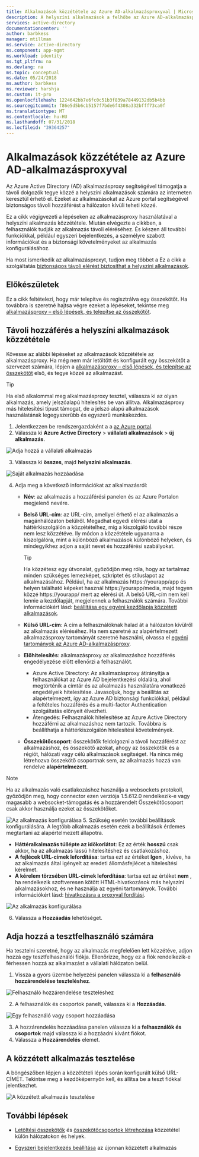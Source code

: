 ```yaml
---
title: Alkalmazások közzététele az Azure AD-alkalmazásproxyval | Microsoft Docs
description: A helyszíni alkalmazások a felhőbe az Azure AD-alkalmazásproxy közzététele az Azure Portalon.
services: active-directory
documentationcenter: ''
author: barbkess
manager: mtillman
ms.service: active-directory
ms.component: app-mgmt
ms.workload: identity
ms.tgt_pltfrm: na
ms.devlang: na
ms.topic: conceptual
ms.date: 05/24/2018
ms.author: barbkess
ms.reviewer: harshja
ms.custom: it-pro
ms.openlocfilehash: 1224642bb7e6fc0c51b3f839a78449132db5b4bb
ms.sourcegitcommit: f86e5d5b6cb5157f7bde6f4308a332bfff73ca0f
ms.translationtype: MT
ms.contentlocale: hu-HU
ms.lasthandoff: 07/31/2018
ms.locfileid: "39364257"
---
```

# <a name="publish-applications-using-azure-ad-application-proxy"></a>Alkalmazások közzététele az Azure AD-alkalmazásproxyval

Az Azure Active Directory (AD) alkalmazásproxy segítségével támogatja a távoli dolgozók tegye közzé a helyszíni alkalmazások számára az interneten keresztül érhető el. Ezeket az alkalmazásokat az Azure portal segítségével biztonságos távoli hozzáférést a hálózaton kívüli teheti közzé.

Ez a cikk végigvezeti a lépéseken az alkalmazásproxy használatával a helyszíni alkalmazás közzététele. Miután elvégezte a cikkben, a felhasználók tudják az alkalmazás távoli eléréséhez. És készen áll további funkciókkal, például egyszeri bejelentkezés, a személyre szabott információkat és a biztonsági követelményeket az alkalmazás konfigurálásához.

Ha most ismerkedik az alkalmazásproxyt, tudjon meg többet a Ez a cikk a szolgáltatás [biztonságos távoli elérést biztosíthat a helyszíni alkalmazások](application-proxy.md).

## <a name="before-you-begin"></a>Előkészületek

Ez a cikk feltételezi, hogy már telepítve és regisztrálva egy összekötőt. Ha továbbra is szeretné hajtsa végre ezeket a lépéseket, tekintse meg [alkalmazásproxy – első lépések, és telepítse az összekötőt](application-proxy-enable.md).

## <a name="publish-an-on-premises-app-for-remote-access"></a>Távoli hozzáférés a helyszíni alkalmazások közzététele

Kövesse az alábbi lépéseket az alkalmazások közzététele az alkalmazásproxy. Ha még nem már letöltött és konfigurált egy összekötőt a szervezet számára, lépjen a [alkalmazásproxy – első lépések, és telepítse az összekötőt](application-proxy-enable.md) első, és tegye közzé az alkalmazást.

> [!TIP]
> Ha első alkalommal meg alkalmazásproxy tesztel, válassza ki az olyan alkalmazás, amely jelszóalapú hitelesítés be van állítva. Alkalmazásproxy más hitelesítési típust támogat, de a jelszó alapú alkalmazások használatának legegyszerűbb és egyszerű munkakezdés. 

1. Jelentkezzen be rendszergazdaként a a [az Azure portal](https://portal.azure.com/).
2. Válassza ki **Azure Active Directory** > **vállalati alkalmazások** > **új alkalmazás**.

  ![Adja hozzá a vállalati alkalmazás](./media/application-proxy-publish-azure-portal/add-app.png)

3. Válassza ki **összes**, majd **helyszíni alkalmazás**.  

  ![Saját alkalmazás hozzáadása](./media/application-proxy-publish-azure-portal/add-your-own.png)

4. Adja meg a következő információkat az alkalmazásról:

   - **Név**: az alkalmazás a hozzáférési panelen és az Azure Portalon megjelenő nevére. 

   - **Belső URL-cím**: az URL-cím, amellyel érhető el az alkalmazás a magánhálózaton belülről. Megadhat egyedi elérési utat a háttérkiszolgálón a közzétételhez, míg a kiszolgáló további része nem lesz közzétéve. Ily módon a közzététele ugyanarra a kiszolgálóra, mint a különböző alkalmazások különböző helyeken, és mindegyikhez adjon a saját nevet és hozzáférési szabályokat.

     > [!TIP]
     > Ha közzétesz egy útvonalat, győződjön meg róla, hogy az tartalmaz minden szükséges lemezképet, szkriptet és stíluslapot az alkalmazásához. Például, ha az alkalmazás https://yourapp/app és helyen található képeket használ https://yourapp/media, majd tegyen közzé https://yourapp/ mert az elérési út. A belső URL-cím nem kell lennie a kezdőlapját, megjelennek a felhasználók számára. További információkért lásd: [beállítása egy egyéni kezdőlapja közzétett alkalmazások](application-proxy-configure-custom-home-page.md).

   - **Külső URL-cím**: A cím a felhasználóknak halad át a hálózaton kívülről az alkalmazás eléréséhez. Ha nem szeretné az alapértelmezett alkalmazásproxy tartományát szeretné használni, olvassa el [egyéni tartományok az Azure AD-alkalmazásproxy](application-proxy-configure-custom-domain.md).
   - **Előhitelesítés**: alkalmazásproxy az alkalmazáshoz hozzáférés engedélyezése előtt ellenőrzi a felhasználót. 

     - Azure Active Directory: Az alkalmazásproxy átirányítja a felhasználókat az Azure AD bejelentkezési oldalára, ahol megtörténik a címtár és az alkalmazás használatára vonatkozó engedélyeik hitelesítése. Javasoljuk, hogy a beállítás az alapértelmezett, így az Azure AD biztonsági funkciókkal, például a feltételes hozzáférés és a multi-factor Authentication szolgáltatás előnyeit élvezheti.
     - Átengedés: Felhasználók hitelesítése az Azure Active Directory hozzáférni az alkalmazáshoz nem tartozik. Továbbra is beállíthatja a háttérkiszolgálón hitelesítési követelmények.
   - **Összekötőcsoport**: összekötők feldolgozni a távoli hozzáférést az alkalmazáshoz, és összekötő azokat, ahogy az összekötők és a régiót, hálózati vagy célú alkalmazások segítséget. Ha nincs még létrehozva összekötő csoportnak sem, az alkalmazás hozzá van rendelve **alapértelmezett**.

>[!NOTE]
>Ha az alkalmazás való csatlakozáshoz használja a websockets protokoll, győződjön meg, hogy connector ezen verziója 1.5.612.0 rendelkezik-e vagy magasabb a websocket-támogatás és a hozzárendelt Összekötőcsoport csak akkor használja ezeket az összekötőket.

   ![Az alkalmazás konfigurálása](./media/application-proxy-publish-azure-portal/configure-app.png)
5. Szükség esetén további beállítások konfigurálására. A legtöbb alkalmazás esetén ezek a beállítások érdemes megtartani az alapértelmezett állapotra. 
   - **Háttéralkalmazás túllépte az időkorlátot**: Ez az érték **hosszú** csak akkor, ha az alkalmazás lassú hitelesítéshez és csatlakozáshoz. 
   - **A fejlécek URL-címek lefordítása**: tartsa ezt az értéket **Igen** , kivéve, ha az alkalmazás által igényelt az eredeti állomásfejlécet a hitelesítési kérelmet.
   - **A kérelem törzsében URL-címek lefordítása**: tartsa ezt az értéket **nem** , ha rendelkezik szoftveresen kötött HTML-hivatkozások más helyszíni alkalmazásokhoz, és ne használja az egyéni tartományok. További információkért lásd: [hivatkozásra a proxyval fordítási](application-proxy-configure-hard-coded-link-translation.md).
   
   ![Az alkalmazás konfigurálása](./media/application-proxy-publish-azure-portal/additional-settings.png)

6. Válassza a **Hozzáadás** lehetőséget.


## <a name="add-a-test-user"></a>Adja hozzá a tesztfelhasználó számára 

Ha tesztelni szeretné, hogy az alkalmazás megfelelően lett közzétéve, adjon hozzá egy tesztfelhasználói fiókja. Ellenőrizze, hogy ez a fiók rendelkezik-e férhessen hozzá az alkalmazást a vállalati hálózaton belül.

1. Vissza a gyors üzembe helyezési panelen válassza ki a **felhasználó hozzárendelése teszteléshez**.

  ![Felhasználó hozzárendelése teszteléshez](./media/application-proxy-publish-azure-portal/assign-user.png)

2. A felhasználók és csoportok panelt, válassza ki a **Hozzáadás**.

  ![Egy felhasználó vagy csoport hozzáadása](./media/application-proxy-publish-azure-portal/add-user.png)

3. A hozzárendelés hozzáadása panelen válassza ki a **felhasználók és csoportok** majd válassza ki a hozzáadni kívánt fiókot. 
4. Válassza a **Hozzárendelés** elemet.

## <a name="test-your-published-app"></a>A közzétett alkalmazás tesztelése

A böngészőben lépjen a közzétételi lépés során konfigurált külső URL-CÍMÉT. Tekintse meg a kezdőképernyőn kell, és állítsa be a teszt fiókkal jelentkezhet.

![A közzétett alkalmazás tesztelése](./media/application-proxy-publish-azure-portal/test-app.png)


## <a name="next-steps"></a>További lépések
- [Letöltési összekötők](application-proxy-enable.md) és [összekötőcsoportok létrehozása](application-proxy-connector-groups.md) közzététel külön hálózatokon és helyek.

- [Egyszeri bejelentkezés beállítása](application-proxy-configure-single-sign-on-password-vaulting.md) az újonnan közzétett alkalmazás
